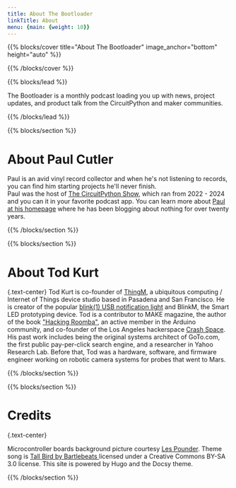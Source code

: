 ```yaml
---
title: About The Bootloader
linkTitle: About
menu: {main: {weight: 10}}
---
```


{{% blocks/cover title="About The Bootloader" image_anchor="bottom" height="auto" %}}

{{% /blocks/cover %}}

{{% blocks/lead %}}

The Bootloader is a monthly podcast loading you up with news, project updates, and product talk 
from the CircuitPython and maker communities.


{{% /blocks/lead %}}

{{% blocks/section %}}

# About Paul Cutler
Paul is an avid vinyl record collector and when he's not listening to records, you can find him 
starting projects he'll never finish.  
Paul was the host of <a href="https://www.circuitpythonshow.com/@circuitpythonshow">The CircuitPython Show</a>, 
which ran from 2022 - 2024 and you can it in your favorite podcast app.
You can learn more about <a href="https://paulcutler.org">Paul at his homepage</a> 
where he has been blogging about nothing for over twenty years.

{{% /blocks/section %}}

{{% blocks/section %}}

# About Tod Kurt
{.text-center}
  Tod Kurt is co-founder of <a href="https://thingm.com/">ThingM</a>, a ubiquitous computing / Internet of Things device studio based in Pasadena and San Francisco.
  He is creator of the popular <a href="https://blink1.thingm.com/">blink(1) USB notification light</a> and BlinkM, the Smart LED prototyping device.
  Tod is a contributor to MAKE magazine, the author of the book <a href="https://hackingroomba.com/">"Hacking Roomba"</a>, an active member in the Arduino community,
  and co-founder of the Los Angeles hackerspace <a href="https://blog.crashspace.org/">Crash Space</a>.  His past work includes being the original systems
  architect of GoTo.com, the first public pay-per-click search engine, and a researcher in Yahoo Research Lab.
  Before that, Tod was a hardware, software, and firmware engineer working on robotic camera systems for probes that went to Mars.


{{% /blocks/section %}}

{{% blocks/section %}}

# Credits
{.text-center}

Microcontroller boards background picture courtesy 
<a href="https://circuitpythonshow.com/episodes/2">Les Pounder</a>. Theme song 
is <a href="https://bartlebeats.bandcamp.com/album/frequency">Tall Bird by Bartlebeats </a>
licensed under a Creative Commons BY-SA 3.0 license.  This site is powered by Hugo and the Docsy theme.

{{% /blocks/section %}}